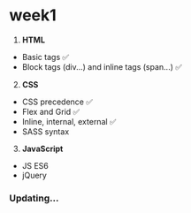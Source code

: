 # week1

1. **HTML**
  * Basic tags :white_check_mark:
  * Block tags (div...) and inline tags (span...) :white_check_mark:
2. **CSS**
  * CSS precedence :white_check_mark:
  * Flex and Grid :white_check_mark:
  * Inline, internal, external :white_check_mark:
  * SASS syntax 
3. **JavaScript**
  * JS ES6
  * jQuery 

### Updating... 
